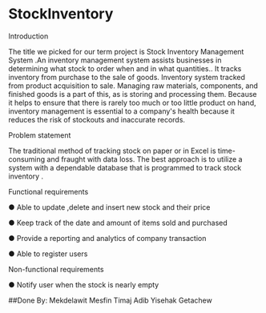 # StockInventory

Introduction 

The title we picked for our term project is Stock Inventory Management System .An inventory management system assists businesses in determining what stock to order when and in what quantities.. It tracks inventory from purchase to the sale of goods. Inventory system  tracked from product acquisition to sale. Managing raw materials, components, and finished goods is a part of this, as is storing and processing them.
Because it helps to ensure that there is rarely too much or too little product on hand, inventory management is essential to a company's health because it reduces the risk of stockouts and inaccurate records.


Problem statement

The traditional method of tracking stock on paper or in Excel is time-consuming and fraught with data loss. The best approach is to utilize a system with a dependable database that is programmed to track stock inventory .


Functional requirements

●	Able to update ,delete and insert new stock and their price

●	Keep track of the date and amount of items sold and purchased

●	Provide a reporting and analytics of company transaction

●	Able to register users 


Non-functional requirements 

●	Notify user when the stock is nearly empty 


##Done By:
  Mekdelawit Mesfin
  Timaj Adib
  Yisehak Getachew



